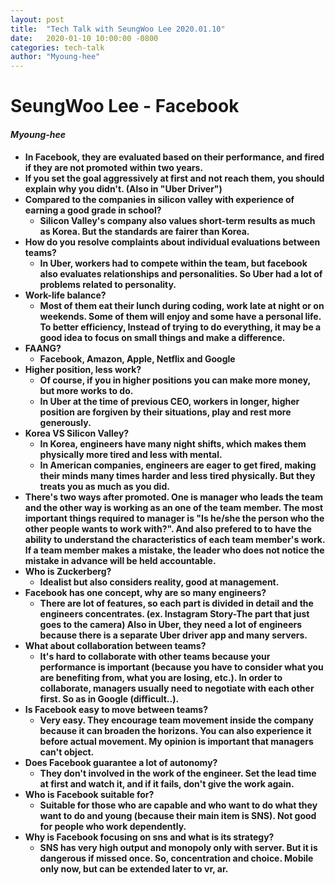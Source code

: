 ```yaml
---
layout: post
title:  "Tech Talk with SeungWoo Lee 2020.01.10"
date:   2020-01-10 10:00:00 -0800
categories: tech-talk
author: "Myoung-hee"
---
```


# <b>SeungWoo Lee - Facebook<b>
  
#### <b><i>Myoung-hee</i></b>
  - In Facebook, they are evaluated based on their performance, and fired if they are not promoted within two years.
  - If you set the goal aggressively at first and not reach them, you should explain why you didn't. (Also in "Uber Driver")
  - Compared to the companies in silicon valley with experience of earning a good grade in school?
    * Silicon Valley's company also values short-term results as much as Korea. But the standards are fairer than Korea.
  - How do you resolve complaints about individual evaluations between teams?
    * In Uber, workers had to compete within the team, but facebook also evaluates relationships and personalities. So Uber had a lot of problems related to personality.
  - Work-life balance?
    * Most of them eat their lunch during coding, work late at night or on weekends. Some of them will enjoy and some have a personal life.
      To better efficiency, Instead of trying to do everything, it may be a good idea to focus on small things and make a difference.
  - FAANG?
    * Facebook, Amazon, Apple, Netflix and Google
  - Higher position, less work?  
    * Of course, if you in higher positions you can make more money, but more works to do.
    * In Uber at the time of previous CEO, workers in longer, higher position are forgiven by their situations, play and rest more generously.
  - Korea VS Silicon Valley?
    * In Korea, engineers have many night shifts, which makes them physically more tired and less with mental.
    * In American companies, engineers are eager to get fired, making their minds many times harder and less tired physically. But they treats you as much as you did.
  - There's two ways after promoted. One is manager who leads the team and the other way is working as an one of the team member.
    The most important things required to manager is "Is he/she the person who the other people wants to work with?". And also prefered to to have the ability to understand the characteristics of each team member's work.
    If a team member makes a mistake, the leader who does not notice the mistake in advance will be held accountable.
  - Who is Zuckerberg?
    * Idealist but also considers reality, good at management.
  - Facebook has one concept, why are so many engineers?
    * There are lot of features, so each part is divided in detail and the engineers concentrates. (ex. Instagram Story-The part that just goes to the camera)
      Also in Uber, they need a lot of engineers because there is a separate Uber driver app and many servers.
  - What about collaboration between teams?
    * It's hard to collaborate with other teams because your performance is important (because you have to consider what you are benefiting from, what you are losing, etc.). 
      In order to collaborate, managers usually need to negotiate with each other first. So as in Google (difficult..).
  - Is Facebook easy to move between teams?
    * Very easy. They encourage team movement inside the company because it can broaden the horizons. 
      You can also experience it before actual movement. 
      My opinion is important that managers can't object. 
  - Does Facebook guarantee a lot of autonomy?
    * They don't involved in the work of the engineer. Set the lead time at first and watch it, and if it fails, don't give the work again.
  - Who is Facebook suitable for?
    * Suitable for those who are capable and who want to do what they want to do and young (because their main item is SNS). Not good for people who work dependently.
  - Why is Facebook focusing on sns and what is its strategy?
    * SNS has very high output and monopoly only with server. But it is dangerous if missed once. 
      So, concentration and choice. Mobile only now, but can be extended later to vr, ar.
